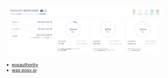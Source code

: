 ![](_attachments/69bd5543d722164c988cbf640d3c6aad.png)
- [eosauthority](https://eosauthority.com/dashboard?network=wax)
- [wax.eosx.io](http://wax.eosx.io/)
